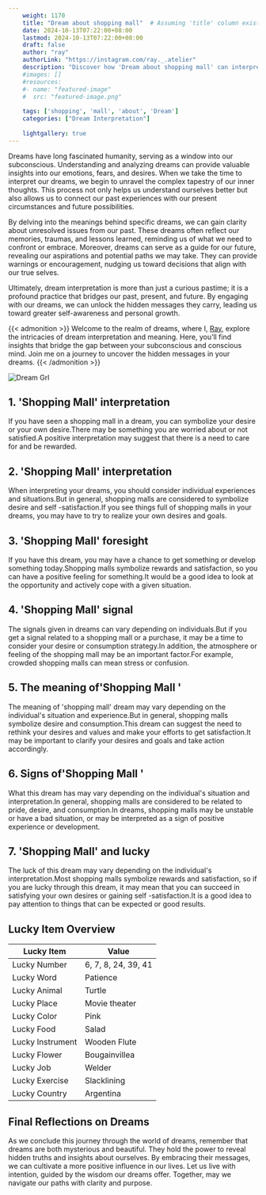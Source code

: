 ```yaml
---
    weight: 1170
    title: "Dream about shopping mall"  # Assuming 'title' column exists
    date: 2024-10-13T07:22:00+08:00
    lastmod: 2024-10-13T07:22:00+08:00
    draft: false
    author: "ray"
    authorLink: "https://instagram.com/ray._.atelier"
    description: "Discover how 'Dream about shopping mall' can interpret your future and uncover its significant meanings in your life."
    #images: []
    #resources:
    #- name: "featured-image"
    #  src: "featured-image.png"
    
    tags: ['shopping', 'mall', 'about', 'Dream']
    categories: ["Dream Interpretation"]
    
    lightgallery: true
---
```

    
Dreams have long fascinated humanity, serving as a window into our subconscious. Understanding and analyzing dreams can provide valuable insights into our emotions, fears, and desires. When we take the time to interpret our dreams, we begin to unravel the complex tapestry of our inner thoughts. This process not only helps us understand ourselves better but also allows us to connect our past experiences with our present circumstances and future possibilities.

By delving into the meanings behind specific dreams, we can gain clarity about unresolved issues from our past. These dreams often reflect our memories, traumas, and lessons learned, reminding us of what we need to confront or embrace. Moreover, dreams can serve as a guide for our future, revealing our aspirations and potential paths we may take. They can provide warnings or encouragement, nudging us toward decisions that align with our true selves.

Ultimately, dream interpretation is more than just a curious pastime; it is a profound practice that bridges our past, present, and future. By engaging with our dreams, we can unlock the hidden messages they carry, leading us toward greater self-awareness and personal growth.

{{< admonition >}}
Welcome to the realm of dreams, where I, [Ray](https://instagram.com/ray._.atelier), explore the intricacies of dream interpretation and meaning. Here, you’ll find insights that bridge the gap between your subconscious and conscious mind. Join me on a journey to uncover the hidden messages in your dreams.
{{< /admonition >}}

![Dream Grl](https://cdn.pixabay.com/photo/2017/11/02/03/35/gothic-2910057_1280.jpg "Dream Grl")

## 1. 'Shopping Mall' interpretation
If you have seen a shopping mall in a dream, you can symbolize your desire or your own desire.There may be something you are worried about or not satisfied.A positive interpretation may suggest that there is a need to care for and be rewarded.

## 2. 'Shopping Mall' interpretation
When interpreting your dreams, you should consider individual experiences and situations.But in general, shopping malls are considered to symbolize desire and self -satisfaction.If you see things full of shopping malls in your dreams, you may have to try to realize your own desires and goals.

## 3. 'Shopping Mall' foresight
If you have this dream, you may have a chance to get something or develop something today.Shopping malls symbolize rewards and satisfaction, so you can have a positive feeling for something.It would be a good idea to look at the opportunity and actively cope with a given situation.

## 4. 'Shopping Mall' signal
The signals given in dreams can vary depending on individuals.But if you get a signal related to a shopping mall or a purchase, it may be a time to consider your desire or consumption strategy.In addition, the atmosphere or feeling of the shopping mall may be an important factor.For example, crowded shopping malls can mean stress or confusion.

## 5. The meaning of'Shopping Mall '
The meaning of 'shopping mall' dream may vary depending on the individual's situation and experience.But in general, shopping malls symbolize desire and consumption.This dream can suggest the need to rethink your desires and values and make your efforts to get satisfaction.It may be important to clarify your desires and goals and take action accordingly.

## 6. Signs of'Shopping Mall '
What this dream has may vary depending on the individual's situation and interpretation.In general, shopping malls are considered to be related to pride, desire, and consumption.In dreams, shopping malls may be unstable or have a bad situation, or may be interpreted as a sign of positive experience or development.

## 7. 'Shopping Mall' and lucky
The luck of this dream may vary depending on the individual's interpretation.Most shopping malls symbolize rewards and satisfaction, so if you are lucky through this dream, it may mean that you can succeed in satisfying your own desires or gaining self -satisfaction.It is a good idea to pay attention to things that can be expected or good results.

## Lucky Item Overview
| Lucky Item          | Value              |
|---------------|--------------------|
| Lucky Number        | 6, 7, 8, 24, 39, 41  |
| Lucky Word          | Patience |
| Lucky Animal        | Turtle |
| Lucky Place         | Movie theater     |
| Lucky Color         | Pink     |
| Lucky Food          | Salad      |
| Lucky Instrument    | Wooden Flute |
| Lucky Flower        | Bougainvillea    |
| Lucky Job           | Welder       |
| Lucky Exercise      | Slacklining  |
| Lucky Country       | Argentina    |


##  Final Reflections on Dreams

As we conclude this journey through the world of dreams, remember that dreams are both mysterious and beautiful. They hold the power to reveal hidden truths and insights about ourselves. By embracing their messages, we can cultivate a more positive influence in our lives. Let us live with intention, guided by the wisdom our dreams offer. Together, may we navigate our paths with clarity and purpose.
